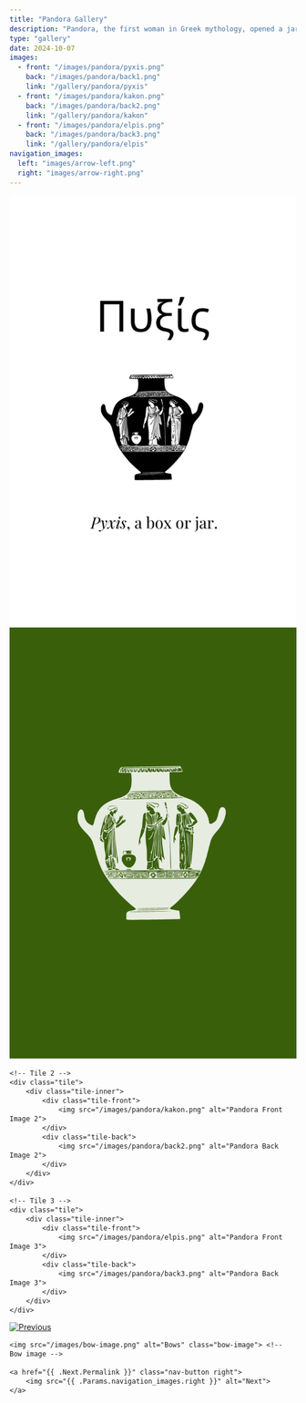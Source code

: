 ```yaml
---
title: "Pandora Gallery"
description: "Pandora, the first woman in Greek mythology, opened a jar that unleashed all evils into the world. Yet hope remained."
type: "gallery"
date: 2024-10-07
images:
  - front: "/images/pandora/pyxis.png"
    back: "/images/pandora/back1.png"
    link: "/gallery/pandora/pyxis"
  - front: "/images/pandora/kakon.png"
    back: "/images/pandora/back2.png"
    link: "/gallery/pandora/kakon"
  - front: "/images/pandora/elpis.png"
    back: "/images/pandora/back3.png"
    link: "/gallery/pandora/elpis"
navigation_images:
  left: "images/arrow-left.png"
  right: "images/arrow-right.png"
---
```


<!-- Gallery Content -->
<div class="image-tile-container">
    <!-- Tile 1 -->
    <div class="tile">
        <div class="tile-inner">
            <div class="tile-front">
                <img src="/images/pandora/pyxis.png" alt="Pandora Front Image 1">
            </div>
            <div class="tile-back">
                <img src="/images/pandora/back1.png" alt="Pandora Back Image 1">
            </div>
        </div>
    </div>
    
    <!-- Tile 2 -->
    <div class="tile">
        <div class="tile-inner">
            <div class="tile-front">
                <img src="/images/pandora/kakon.png" alt="Pandora Front Image 2">
            </div>
            <div class="tile-back">
                <img src="/images/pandora/back2.png" alt="Pandora Back Image 2">
            </div>
        </div>
    </div>
    
    <!-- Tile 3 -->
    <div class="tile">
        <div class="tile-inner">
            <div class="tile-front">
                <img src="/images/pandora/elpis.png" alt="Pandora Front Image 3">
            </div>
            <div class="tile-back">
                <img src="/images/pandora/back3.png" alt="Pandora Back Image 3">
            </div>
        </div>
    </div>

<div class="gallery-navigation">
    <a href="{{ .Prev.Permalink }}" class="nav-button left">
        <img src="{{ .Params.navigation_images.left }}" alt="Previous">
    </a>

    <img src="/images/bow-image.png" alt="Bows" class="bow-image"> <!-- Bow image -->
    
    <a href="{{ .Next.Permalink }}" class="nav-button right">
        <img src="{{ .Params.navigation_images.right }}" alt="Next">
    </a>    
</div>

</div>
